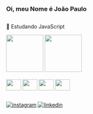 ### Oi, meu Nome é João Paulo
##
🌱 Estudando JavaScript
<div>
    <img height="100em" src="https://github-readme-stats.vercel.app/api?username=JpziinxT&hide=contribs,prs&showicons=true&theme=dark&include_all_commits=true&count_private=true">
      <img height="100em" src="https://github-readme-stats.vercel.app/api/top-langs/?username=JpziinxT&layout=compact&langs_count=16&theme=dark">
</div>

<div><br>
    <img align="center" height="30" width="40" src="https://cdn.jsdelivr.net/gh/devicons/devicon@latest/icons/html5/html5-original.svg">
    <img align="center" height="30" width="40" src="https://cdn.jsdelivr.net/gh/devicons/devicon@latest/icons/css3/css3-original.svg">
    <img align="center" height="30" width="40" src="https://cdn.jsdelivr.net/gh/devicons/devicon@latest/icons/javascript/javascript-original.svg">
    <img align="center" height="30" width="40" src="https://cdn.jsdelivr.net/gh/devicons/devicon@latest/icons/tailwindcss/tailwindcss-original.svg" />
</div>

  ##

<div style="margin-top: 10px;">
    <a href="https://www.instagram.com/j.pauloxiv/"><img src="https://img.shields.io/badge/Instagram-E4405F?style=for-the-badge&logo=instagram&logoColor=white" alt="instagram"></a>
    <a href="https://www.linkedin.com/in/jo%C3%A3o-paulo-a414262a6/"><img src="https://img.shields.io/badge/LinkedIn-0077B5?style=for-the-badge&logo=linkedin&logoColor=white" alt="linkedin"></a>
</div>
